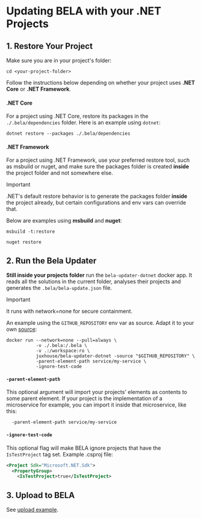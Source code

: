 # Updating BELA with your .NET Projects

## 1. Restore Your Project

Make sure you are in your project's folder:
```
cd <your-project-folder>
```
Follow the instructions below depending on whether your project uses **.NET Core** or **.NET Framework**. 

#### .NET Core
For a project using .NET Core, restore its packages in the `./.bela/dependencies` folder. Here is an example using `dotnet`:
```
dotnet restore --packages ./.bela/dependencies
```

#### .NET Framework
For a project using .NET Framework, use your preferred restore tool, such as msbuild or nuget, and make sure the packages folder is created **inside** the project folder and not somewhere else.
> [!IMPORTANT]
> .NET's default restore behavior is to generate the packages folder **inside** the project already, but certain configurations and env vars can override that.

Below are examples using **msbuild** and **nuget**:
```
msbuild -t:restore
```
```
nuget restore
```

## 2. Run the Bela Updater
**Still inside your projects folder** run the `bela-updater-dotnet` docker app. It reads all the solutions in the current folder, analyses their projects and generates the `.bela/bela-update.json` file.

> [!IMPORTANT]
> It runs with network=none for secure containment.

An example using the `GITHUB_REPOSITORY` env var as source. Adapt it to your own [source](/Concepts.md#sources):
```
docker run --network=none --pull=always \
           -v ./.bela:/.bela \
           -v .:/workspace:ro \
           juxhouse/bela-updater-dotnet -source "$GITHUB_REPOSITORY" \
           -parent-element-path service/my-service \
           -ignore-test-code
```

#### `-parent-element-path`  

This optional argument will import your projects' elements as contents to some parent element. If your project is the implementation of a microservice for example, you can import it inside that microservice, like this:
```
  -parent-element-path service/my-service
``` 

#### `-ignore-test-code`

This optional flag will make BELA ignore projects that have the `IsTestProject` tag set. Example .csproj file:
```xml
<Project Sdk="Microsoft.NET.Sdk">
  <PropertyGroup>
    <IsTestProject>true</IsTestProject>
```


## 3. Upload to BELA

See [upload example](/updaters/reference/upload-example.md).
